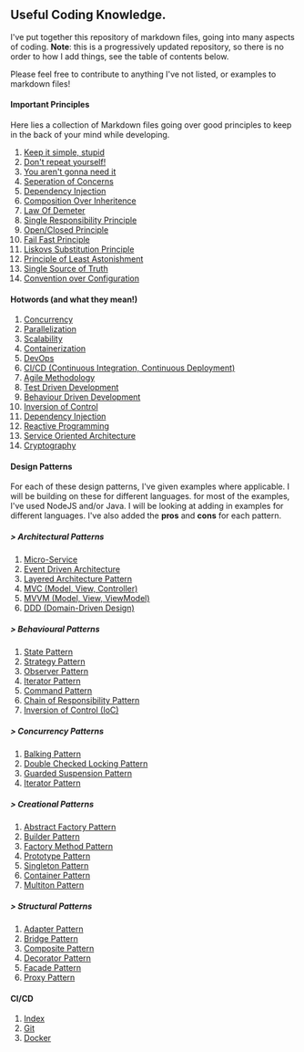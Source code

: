 ## Useful Coding Knowledge. 

I've put together this repository of markdown files, going into many aspects of coding.
**Note**: this is a progressively updated repository, so there is no order to how I add things, see the table of contents below.

Please feel free to contribute to anything I've not listed, or examples to markdown files!

#### Important Principles

Here lies a collection of Markdown files going over good principles to keep in the back of your mind while
developing. 

1. [Keep it simple, stupid](important-principles/kiss.md)
2. [Don't repeat yourself!](important-principles/dry.md)
3. [You aren't gonna need it](important-principles/yagni.md)
4. [Seperation of Concerns](important-principles/seperation-of-concerns.md)
5. [Dependency Injection](important-principles/dependency-injection.md)
6. [Composition Over Inheritence](important-principles/composition-over-inheritence.md)
7. [Law Of Demeter](important-principles/law-of-demeter.md)
8. [Single Responsibility Principle](important-principles/single-responsibility-principle.md)
9. [Open/Closed Principle](important-principles/open-close-principle.md)
10. [Fail Fast Principle](important-principles/fail-fast.md)
11. [Liskovs Substitution Principle](important-principles/liskovs-substitution-principle.md)
12. [Principle of Least Astonishment](important-principles/pola.md)
13. [Single Source of Truth](important-principles/ssot.md)
14. [Convention over Configuration](important-principles/coc.md)

#### Hotwords (and what they mean!)
1. [Concurrency](hotword-definitions/concurrency.md)
2. [Parallelization](hotword-definitions/parallelization.md)
3. [Scalability](hotword-definitions/scalability.md)
4. [Containerization](hotword-definitions/containerization.md)
5. [DevOps](hotword-definitions/dev-ops.md)
6. [CI/CD (Continuous Integration, Continuous Deployment)](hotword-definitions/ci-cd.md)
7. [Agile Methodology](hotword-definitions/agile-methodology.md)
8. [Test Driven Development](hotword-definitions/test-driven-development.md)
9. [Behaviour Driven Development](hotword-definitions/behaviour-driven-development.md)
10. [Inversion of Control](hotword-definitions/inversion-of-control.md)
11. [Dependency Injection](hotword-definitions/dependency-injection.md)
12. [Reactive Programming](hotword-definitions/reactive-programming.md)
13. [Service Oriented Architecture](hotword-definitions/service-oriented-architecture.md)
14. [Cryptography](hotword-definitions/cryptography.md)

#### Design Patterns

For each of these design patterns, I've given examples where applicable. I will be building on these for different languages. 
for most of the examples, I've used NodeJS and/or Java. I will be looking at adding in examples for different languages. I've also 
added the **pros** and **cons** for each pattern.

##### > Architectural Patterns
1. [Micro-Service](design-patterns/architectural/MicroservicePattern.md)
2. [Event Driven Architecture](design-patterns/architectural/EventDrivenArchitecture.md)
3. [Layered Architecture Pattern](design-patterns/architectural/LayeredArchitecturePattern.md)
4. [MVC (Model, View, Controller)](design-patterns/architectural/MVC.md)
5. [MVVM (Model, View, ViewModel)](design-patterns/architectural/MVVM.md)
6. [DDD (Domain-Driven Design)](design-patterns/architectural/DomainDrivenDesign.md)

##### > Behavioural Patterns
1. [State Pattern](design-patterns/behavioural/StatePattern.md)
2. [Strategy Pattern](design-patterns/behavioural/StrategyPattern.md)
3. [Observer Pattern](design-patterns/behavioural/ObserverPattern.md)
4. [Iterator Pattern](design-patterns/behavioural/IteratorPattern.md)
5. [Command Pattern](design-patterns/behavioural/CommandPattern.md)
6. [Chain of Responsibility Pattern](design-patterns/behavioural/ChainOfResponsibilityPattern.md)
7. [Inversion of Control (IoC)](design-patterns/behavioural/InversionOfControl.md)

##### > Concurrency Patterns
1. [Balking Pattern](design-patterns/concurrency/BalkingPattern.md)
2. [Double Checked Locking Pattern](design-patterns/concurrency/DoubleCheckedLockingPattern.md)
3. [Guarded Suspension Pattern](design-patterns/concurrency/GuardedSuspensionPattern.md)
4. [Iterator Pattern](design-patterns/concurrency/ThreadPoolPattern.md)

##### > Creational Patterns
1. [Abstract Factory Pattern](design-patterns/creational/AbstractFactoryPattern.md)
2. [Builder Pattern](design-patterns/creational/BuilderPattern.md)
3. [Factory Method Pattern](design-patterns/creational/FactoryMethodPattern.md)
4. [Prototype Pattern](design-patterns/creational/PrototypePattern.md)
5. [Singleton Pattern](design-patterns/creational/Singleton.md)
6. [Container Pattern](design-patterns/creational/ContainerPattern.md)
7. [Multiton Pattern](design-patterns/creational/Multiton.md)

##### > Structural Patterns
1. [Adapter Pattern](design-patterns/structural/AdapterPattern.md)
2. [Bridge Pattern](design-patterns/structural/BridgePattern.md)
3. [Composite Pattern](design-patterns/structural/CompositePattern.md)
4. [Decorator Pattern](design-patterns/structural/DecoratorPattern.md)
5. [Facade Pattern](design-patterns/structural/FacadePattern.md)
6. [Proxy Pattern](design-patterns/structural/ProxyPattern.md)

#### CI/CD
1. [Index](ci-cd/index.md)
2. [Git](ci-cd/git/index.md)
3. [Docker](ci-cd/docker/index.md)
